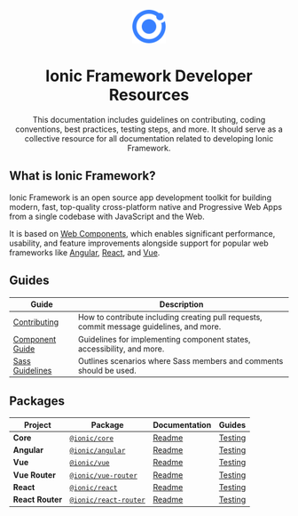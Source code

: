 <p align="center">
  <a href="#">
    <img alt="Ionic Logo" src="https://github.com/ionic-team/ionic-framework/blob/main/.github/assets/logo.png?raw=true" width="60" />
  </a>
</p>

<h1 align="center">
  Ionic Framework Developer Resources
</h1>

<p align="center">
  This documentation includes guidelines on contributing, coding conventions, best practices, testing steps, and more. It should serve as a collective resource for all documentation related to developing Ionic Framework.
</p>

## What is Ionic Framework?

Ionic Framework is an open source app development toolkit for building modern, fast, top-quality cross-platform native and Progressive Web Apps from a single codebase with JavaScript and the Web.

It is based on <a href="https://www.webcomponents.org/introduction">Web Components</a>, which enables significant performance, usability, and feature improvements alongside support for popular web frameworks like <a href="https://angular.io/">Angular</a>, <a href="https://reactjs.com/">React</a>, and <a href="https://vuejs.org/">Vue</a>.

## Guides

| Guide                                   | Description                                                                              |
| ----------------------------------------| ---------------------------------------------------------------------------------------- |
| [Contributing](./CONTRIBUTING.md)       | How to contribute including creating pull requests, commit message guidelines, and more. |
| [Component Guide](./component-guide.md) | Guidelines for implementing component states, accessibility, and more.                   |
| [Sass Guidelines](./sass-guidelines.md) | Outlines scenarios where Sass members and comments should be used.                       |

## Packages

| Project          | Package                                                                    | Documentation                    | Guides                                                            |
| ---------------- | -------------------------------------------------------------------------- | ---------------------------------| ----------------------------------------------------------------- |
| **Core**         | [`@ionic/core`](https://www.npmjs.com/package/@ionic/core)                 | [Readme](core/README.md)         | [Testing](core/testing/README.md)                                 |
| **Angular**      | [`@ionic/angular`](https://www.npmjs.com/package/@ionic/angular)           | [Readme](angular/README.md)      | [Testing](angular/testing.md)                                     |
| **Vue**          | [`@ionic/vue`](https://www.npmjs.com/package/@ionic/vue)                   | [Readme](vue/README.md)          | [Testing](vue/testing.md)                                         |
| **Vue Router**   | [`@ionic/vue-router`](https://www.npmjs.com/package/@ionic/vue-router)     | [Readme](vue-router/README.md)   | [Testing](vue-router/testing.md)                                  |
| **React**        | [`@ionic/react`](https://www.npmjs.com/package/@ionic/react)               | [Readme](react/README.md)        | [Testing](react/testing.md)                                       |
| **React Router** | [`@ionic/react-router`](https://www.npmjs.com/package/@ionic/react-router) | [Readme](react-router/README.md) | [Testing](react-router/testing.md)                                |

